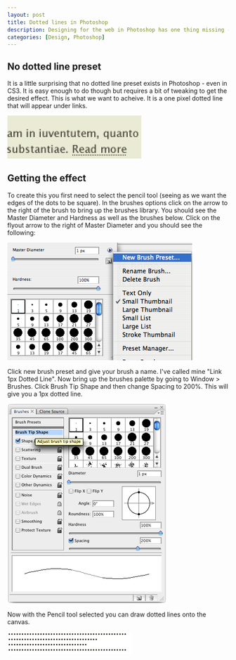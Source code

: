 ```yaml
--- 
layout: post
title: Dotted lines in Photoshop
description: Designing for the web in Photoshop has one thing missing - dotted lines. Here's how to create dotted lines so you can show clients how links will look.
categories: [Design, Photoshop]
---
```

## No dotted line preset

It is a little surprising that no dotted line preset exists in Photoshop - even in CS3. It is easy enough to do though but requires a bit of tweaking to get the desired effect. This is what we want to acheive. It is a one pixel dotted line that will appear under links.

![Dotted line][1] 

## Getting the effect

To create this you first need to select the pencil tool (seeing as we want the edges of the dots to be square). In the brushes options click on the arrow to the right of the brush to bring up the brushes library. You should see the Master Diameter and Hardness as well as the brushes below. Click on the flyout arrow to the right of Master Diameter and you should see the following: 

![Duplicate the brush][2] 

Click new brush preset and give your brush a name. I've called mine "Link 1px Dotted Line". Now bring up the brushes palette by going to Window > Brushes. Click Brush Tip Shape and then change Spacing to 200%. This will give you a 1px dotted line. 

![Setting the spacing on a brush][3] 

Now with the Pencil tool selected you can draw dotted lines onto the canvas. 

![Final dotted lines][4]

 [1]: /images/articles/dotted_line.png "Dotted line"
 [2]: /images/articles/duplicate_brush.png "Duplicate the brush"
 [3]: /images/articles/set_brush_option.png "Setting the spacing on a brush"
 [4]: /images/articles/final_dotted_lines.png "Final dotted lines"

